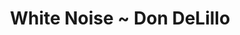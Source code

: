 ---
layout: post
link: "https://www.kirkusreviews.com/book-reviews/don-delillo/white-noise-2/"
title: "White Noise ~ Don DeLillo"
small: "It is possible to be homesick for a place even when you are there."
categories: books
---